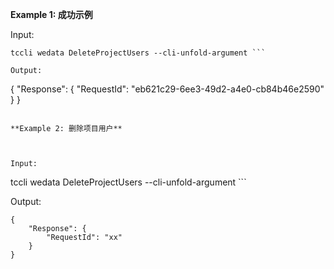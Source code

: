 **Example 1: 成功示例**



Input: 

```
tccli wedata DeleteProjectUsers --cli-unfold-argument ```

Output: 
```
{
    "Response": {
        "RequestId": "eb621c29-6ee3-49d2-a4e0-cb84b46e2590"
    }
}
```

**Example 2: 删除项目用户**



Input: 

```
tccli wedata DeleteProjectUsers --cli-unfold-argument ```

Output: 
```
{
    "Response": {
        "RequestId": "xx"
    }
}
```

